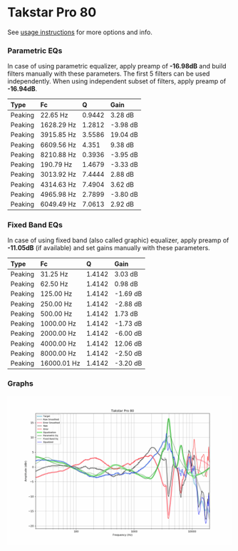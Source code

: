 # Takstar Pro 80
See [usage instructions](https://github.com/jaakkopasanen/AutoEq#usage) for more options and info.

### Parametric EQs
In case of using parametric equalizer, apply preamp of **-16.98dB** and build filters manually
with these parameters. The first 5 filters can be used independently.
When using independent subset of filters, apply preamp of **-16.94dB**.

| Type    | Fc         |      Q | Gain     |
|:--------|:-----------|:-------|:---------|
| Peaking | 22.65 Hz   | 0.9442 | 3.28 dB  |
| Peaking | 1628.29 Hz | 1.2812 | -3.98 dB |
| Peaking | 3915.85 Hz | 3.5586 | 19.04 dB |
| Peaking | 6609.56 Hz | 4.351  | 9.38 dB  |
| Peaking | 8210.88 Hz | 0.3936 | -3.95 dB |
| Peaking | 190.79 Hz  | 1.4679 | -3.33 dB |
| Peaking | 3013.92 Hz | 7.4444 | 2.88 dB  |
| Peaking | 4314.63 Hz | 7.4904 | 3.62 dB  |
| Peaking | 4965.98 Hz | 2.7899 | -3.80 dB |
| Peaking | 6049.49 Hz | 7.0613 | 2.92 dB  |

### Fixed Band EQs
In case of using fixed band (also called graphic) equalizer, apply preamp of **-11.05dB**
(if available) and set gains manually with these parameters.

| Type    | Fc          |      Q | Gain     |
|:--------|:------------|:-------|:---------|
| Peaking | 31.25 Hz    | 1.4142 | 3.03 dB  |
| Peaking | 62.50 Hz    | 1.4142 | 0.98 dB  |
| Peaking | 125.00 Hz   | 1.4142 | -1.69 dB |
| Peaking | 250.00 Hz   | 1.4142 | -2.88 dB |
| Peaking | 500.00 Hz   | 1.4142 | 1.73 dB  |
| Peaking | 1000.00 Hz  | 1.4142 | -1.73 dB |
| Peaking | 2000.00 Hz  | 1.4142 | -6.00 dB |
| Peaking | 4000.00 Hz  | 1.4142 | 12.06 dB |
| Peaking | 8000.00 Hz  | 1.4142 | -2.50 dB |
| Peaking | 16000.01 Hz | 1.4142 | -3.20 dB |

### Graphs
![](./Takstar%20Pro%2080.png)